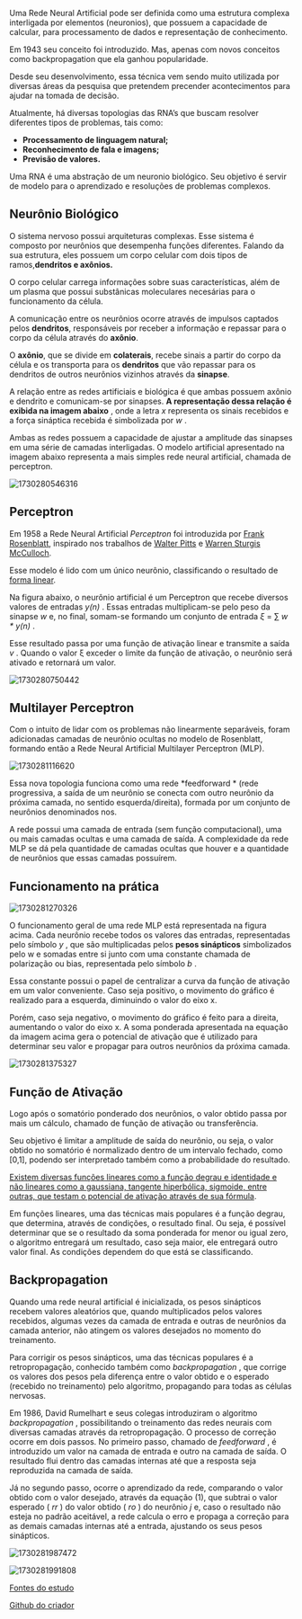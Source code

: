 Uma Rede Neural Artificial pode ser definida como uma estrutura complexa interligada por elementos (neuronios), que possuem a capacidade de calcular, para processamento de dados e representação de conhecimento.

Em 1943 seu conceito foi introduzido. Mas, apenas com novos conceitos como backpropagation que ela ganhou popularidade. 

Desde seu desenvolvimento, essa técnica vem sendo muito utilizada por diversas áreas da pesquisa que pretendem precender acontecimentos para ajudar na tomada de decisão.

Atualmente, há diversas topologias das RNA’s que buscam resolver diferentes tipos de problemas, tais como:

* **Processamento de linguagem natural;**
* **Reconhecimento de fala e imagens;**
* **Previsão de valores.**

Uma RNA é uma abstração de um neuronio biológico. Seu objetivo é servir de modelo para o aprendizado e resoluções de problemas complexos.

<h2>Neurônio Biológico</h2>

O sistema nervoso possui arquiteturas complexas. Esse sistema é composto por neurônios que desempenha funções diferentes. Falando da sua estrutura, eles possuem um corpo celular com dois tipos de ramos,**dendritos e axônios.**

O corpo celular carrega informações sobre suas características, além de um plasma que possui substânicas moleculares necesárias para o funcionamento da célula. 

A comunicação entre os neurônios ocorre através de impulsos captados pelos **dendritos**, responsáveis por receber a informação e repassar para o corpo da célula através do **axônio**. 

O **axônio**, que se divide em **colaterais**, recebe sinais a partir do corpo da célula e os transporta para os **dendritos** que vão repassar para os dendritos de outros neurônios vizinhos através da **sinapse**.

A relação entre as redes artificiais e biológica é que ambas possuem axônio e dendrito e comunicam-se por sinapses.  **A representação dessa relação é exibida na imagem abaixo** , onde a letra *x* representa os sinais recebidos e a força sináptica recebida é simbolizada por *w* .

 Ambas as redes possuem a capacidade de ajustar a amplitude das sinapses em uma série de camadas interligadas. O modelo artificial apresentado na imagem abaixo representa a mais simples rede neural artificial, chamada de perceptron.

![1730280546316](image/neural-network/1730280546316.png)

<h2>Perceptron</h2>

Em 1958 a Rede Neural Artificial *Perceptron* foi introduzida por [Frank Rosenblatt](https://en.wikipedia.org/wiki/Frank_Rosenblatt), inspirado nos trabalhos de [Walter Pitts](https://en.wikipedia.org/wiki/Walter_Pitts) e [Warren Sturgis McCulloch](https://en.wikipedia.org/wiki/Warren_Sturgis_McCulloch).

Esse modelo é lido com um único neurônio, classificando o resultado de [forma linear](https://pt.khanacademy.org/math/cc-eighth-grade-math/cc-8th-linear-equations-functions/linear-nonlinear-functions-tut/v/recognizing-linear-functions).

Na figura abaixo, o neurônio artificial é um Perceptron que recebe diversos valores de entradas  *y(n)* . Essas entradas multiplicam-se pelo peso da sinapse *w* e, no final, somam-se formando um conjunto de entrada *ξ* = ∑  *w * y(n)* . 

Esse resultado passa por uma função de ativação linear e transmite a saída  *v* . Quando o valor ξ exceder o limite da função de ativação, o neurônio será ativado e retornará um valor.

![1730280750442](image/neural-network/1730280750442.png)

<h2>Multilayer Perceptron</h2>

Com o intuito de lidar com os problemas não linearmente separáveis, foram adicionadas camadas de neurônio ocultas no modelo de Rosenblatt, formando então a Rede Neural Artificial Multilayer Perceptron (MLP).

![1730281116620](image/neural-network/1730281116620.png)

Essa nova topologia funciona como uma rede  *feedforward * (rede progressiva, a saída de um neurônio se conecta com outro neurônio da próxima camada, no sentido esquerda/direita), formada por um conjunto de neurônios denominados nos.

A rede possui uma camada de entrada (sem função computacional), uma ou mais camadas ocultas e uma camada de saída. A complexidade da rede MLP se dá pela quantidade de camadas ocultas que houver e a quantidade de neurônios que essas camadas possuírem.

<h2>Funcionamento na prática</h2>

![1730281270326](image/neural-network/1730281270326.png)

O funcionamento geral de uma rede MLP está representada na figura acima. Cada neurônio recebe todos os valores das entradas, representadas pelo símbolo *y* , que são multiplicadas pelos **pesos sinápticos** simbolizados pelo w e somadas entre si junto com uma constante chamada de polarização ou bias, representada pelo símbolo  *b* .

Essa constante possui o papel de centralizar a curva da função de ativação em um valor conveniente. Caso seja positivo, o movimento do gráfico é realizado para a esquerda, diminuindo o valor do eixo x. 

Porém, caso seja negativo, o movimento do gráfico é feito para a direita, aumentando o valor do eixo x. A soma ponderada apresentada na equação da imagem acima gera o potencial de ativação que é utilizado para determinar seu valor e propagar para outros neurônios da próxima camada.

![1730281375327](image/neural-network/1730281375327.png)

<h2>Função de Ativação</h2>

Logo após o somatório ponderado dos neurônios, o valor obtido passa por mais um cálculo, chamado de função de ativação ou transferência. 

Seu objetivo é limitar a amplitude de saída do neurônio, ou seja, o valor obtido no somatório é normalizado dentro de um intervalo fechado, como [0,1], podendo ser interpretado também como a probabilidade do resultado.

[Existem diversas funções lineares como a função degrau e identidade e não lineares como a gaussiana, tangente hiperbólica, sigmoide, entre outras, que testam o potencial de ativação através de sua fórmula](https://en.wikipedia.org/wiki/Activation_function).

Em funções lineares, uma das técnicas mais populares é a função degrau, que determina, através de condições, o resultado final. Ou seja, é possível determinar que se o resultado da soma ponderada for menor ou igual zero, o algoritmo entregará um resultado, caso seja maior, ele entregará outro valor final. As condições dependem do que está se classificando.

<h2>Backpropagation</h2>

Quando uma rede neural artificial é inicializada, os pesos sinápticos recebem valores aleatórios que, quando multiplicados pelos valores recebidos, algumas vezes da camada de entrada e outras de neurônios da camada anterior, não atingem os valores desejados no momento do treinamento.

Para corrigir os pesos sinápticos, uma das técnicas populares é a retropropagação, conhecido também como  *backpropagation* , que corrige os valores dos pesos pela diferença entre o valor obtido e o esperado (recebido no treinamento) pelo algoritmo, propagando para todas as células nervosas.

Em 1986, David Rumelhart e seus colegas introduziram o algoritmo  *backpropagation* , possibilitando o treinamento das redes neurais com diversas camadas através da retropropagação. O processo de correção ocorre em dois passos. No primeiro passo, chamado de  *feedforward* , é introduzido um valor na camada de entrada e outro na camada de saída. O resultado flui dentro das camadas internas até que a resposta seja reproduzida na camada de saída. 

Já no segundo passo, ocorre o aprendizado da rede, comparando o valor obtido com o valor desejado, através da equação (1), que subtrai o valor esperado ( *rr* ) do valor obtido ( *ro* ) do neurônio *j* e, caso o resultado não esteja no padrão aceitável, a rede calcula o erro e propaga a correção para as demais camadas internas até a entrada, ajustando os seus pesos sinápticos.

![1730281987472](image/neural-network/1730281987472.png)

![1730281991808](image/neural-network/1730281991808.png)


[Fontes do estudo](https://medium.com/brasil-ai/entendendo-o-funcionamento-de-uma-rede-neural-artificial-4463fcf44dd0)

[Github do criador](https://github.com/Murillo/Artificial-Neural-Networks?source=post_page-----4463fcf44dd0--------------------------------)
